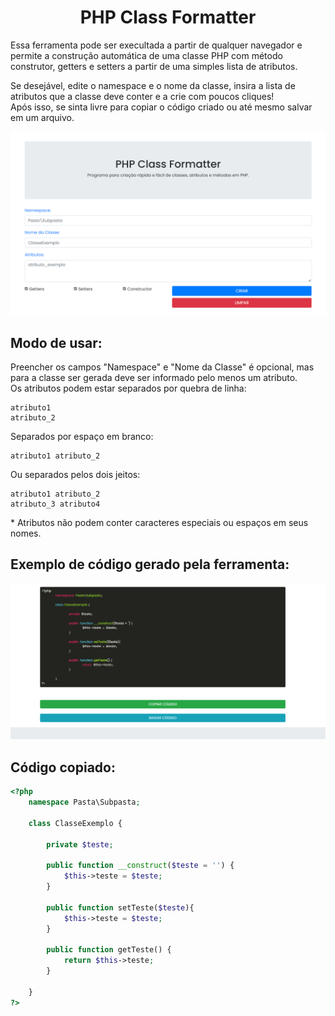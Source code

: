 <div align="center">
        <h1>PHP Class Formatter</h1>
</div>

<div>
    <p>Essa ferramenta pode ser execultada a partir de qualquer navegador e permite a construção automática de uma classe PHP com método construtor, getters e setters a partir de uma simples lista de atributos.</p>
</div>

<div>
    <p>Se desejável, edite o namespace e o nome da classe, insira a lista de atributos que a classe deve conter e a crie com poucos cliques! 
    <br>Após isso, se sinta livre para copiar o código criado ou até mesmo salvar em um arquivo.</p>
</div>

<div align="center">
    <img src="projeto/php-class-formatter.png">
</div>

## Modo de usar:
<div>
    <p>Preencher os campos "Namespace" e "Nome da Classe" é opcional, mas para a classe ser gerada deve ser informado pelo menos um atributo.
    <br>Os atributos podem estar separados por quebra de linha:</p>
        
```
atributo1
atributo_2
```
</div>

<div>
    <p>Separados por espaço em branco:</p>
        
```
atributo1 atributo_2
```
</div>

<div>
    <p>Ou separados pelos dois jeitos:</p>
        
```
atributo1 atributo_2
atributo_3 atributo4
```
</div>

<p>* Atributos não podem conter caracteres especiais ou espaços em seus nomes.</p>

## Exemplo de código gerado pela ferramenta:
<div align="center">
    <img src="projeto/exemplo.png">
</div>

## Código copiado:
```php
<?php
	namespace Pasta\Subpasta;

	class ClasseExemplo {

		private $teste;

		public function __construct($teste = '') {
			$this->teste = $teste;
		}

		public function setTeste($teste){
			$this->teste = $teste;
		}

		public function getTeste() {
			return $this->teste;
		}

	}
?>
```
